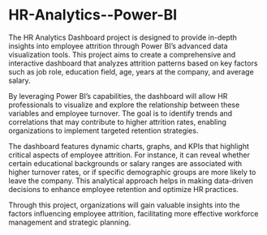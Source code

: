 # HR-Analytics--Power-BI

The HR Analytics Dashboard project is designed to provide in-depth insights into employee attrition through Power BI’s advanced data visualization tools. This project aims to create a comprehensive and interactive dashboard that analyzes attrition patterns based on key factors such as job role, education field, age, years at the company, and average salary.

By leveraging Power BI’s capabilities, the dashboard will allow HR professionals to visualize and explore the relationship between these variables and employee turnover. The goal is to identify trends and correlations that may contribute to higher attrition rates, enabling organizations to implement targeted retention strategies.

The dashboard features dynamic charts, graphs, and KPIs that highlight critical aspects of employee attrition. For instance, it can reveal whether certain educational backgrounds or salary ranges are associated with higher turnover rates, or if specific demographic groups are more likely to leave the company. This analytical approach helps in making data-driven decisions to enhance employee retention and optimize HR practices.

Through this project, organizations will gain valuable insights into the factors influencing employee attrition, facilitating more effective workforce management and strategic planning.
